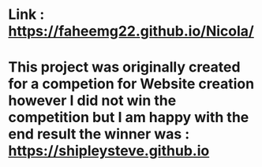 # Link : https://faheemg22.github.io/Nicola/
# This project was originally created for a competion for Website creation however I did not win the competition but I am happy with the end result the winner was : https://shipleysteve.github.io
